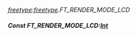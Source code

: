 _[freetype](../../modules/freetype/freetype-module.md):[freetype](../../modules/freetype/freetype-module.md).FT\_RENDER\_MODE\_LCD_
##### Const FT\_RENDER\_MODE\_LCD:[Int](../../modules/wonkey/wonkey-types-int.md)
